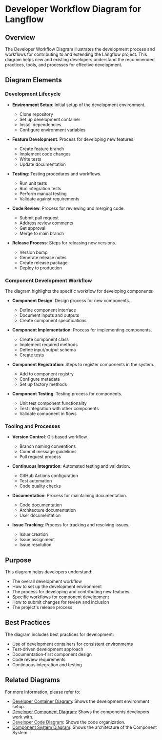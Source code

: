 # Developer Workflow Diagram for Langflow

## Overview

The Developer Workflow Diagram illustrates the development process and workflows for contributing to and extending the Langflow project. This diagram helps new and existing developers understand the recommended practices, tools, and processes for effective development.

## Diagram Elements

### Development Lifecycle

- **Environment Setup**: Initial setup of the development environment.
  - Clone repository
  - Set up development container
  - Install dependencies
  - Configure environment variables

- **Feature Development**: Process for developing new features.
  - Create feature branch
  - Implement code changes
  - Write tests
  - Update documentation

- **Testing**: Testing procedures and workflows.
  - Run unit tests
  - Run integration tests
  - Perform manual testing
  - Validate against requirements

- **Code Review**: Process for reviewing and merging code.
  - Submit pull request
  - Address review comments
  - Get approval
  - Merge to main branch

- **Release Process**: Steps for releasing new versions.
  - Version bump
  - Generate release notes
  - Create release package
  - Deploy to production

### Component Development Workflow

The diagram highlights the specific workflow for developing components:

- **Component Design**: Design process for new components.
  - Define component interface
  - Document inputs and outputs
  - Create component specifications

- **Component Implementation**: Process for implementing components.
  - Create component class
  - Implement required methods
  - Define input/output schema
  - Create tests

- **Component Registration**: Steps to register components in the system.
  - Add to component registry
  - Configure metadata
  - Set up factory methods

- **Component Testing**: Testing process for components.
  - Unit test component functionality
  - Test integration with other components
  - Validate component in flows

### Tooling and Processes

- **Version Control**: Git-based workflow.
  - Branch naming conventions
  - Commit message guidelines
  - Pull request process

- **Continuous Integration**: Automated testing and validation.
  - GitHub Actions configuration
  - Test automation
  - Code quality checks

- **Documentation**: Process for maintaining documentation.
  - Code documentation
  - Architecture documentation
  - User documentation

- **Issue Tracking**: Process for tracking and resolving issues.
  - Issue creation
  - Issue assignment
  - Issue resolution

## Purpose

This diagram helps developers understand:

- The overall development workflow
- How to set up the development environment
- The process for developing and contributing new features
- Specific workflows for component development
- How to submit changes for review and inclusion
- The project's release process

## Best Practices

The diagram includes best practices for development:

- Use of development containers for consistent environments
- Test-driven development approach
- Documentation-first component design
- Code review requirements
- Continuous integration and testing

## Related Diagrams

For more information, please refer to:

- [Developer Container Diagram](developer_container_diagram.md): Shows the development environment setup.
- [Developer Component Diagram](developer_component_diagram.md): Shows the components developers work with.
- [Developer Code Diagram](developer_code_diagram.md): Shows the code organization.
- [Component System Diagram](component_system_diagram.md): Shows the architecture of the Component System. 